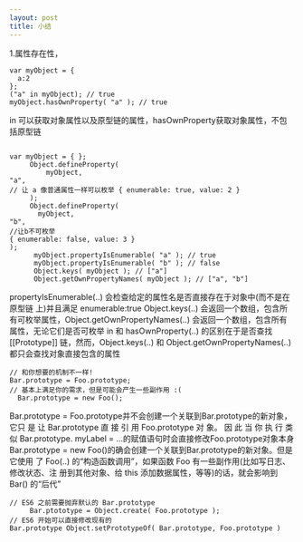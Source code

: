 ```yaml
---
layout: post
title: 小结
---
```


1.属性存在性，

~~~
var myObject = {
  a:2
};
("a" in myObject); // true
myObject.hasOwnProperty( "a" ); // true
~~~
in 可以获取对象属性以及原型链的属性，hasOwnProperty获取对象属性，不包括原型链

~~~

var myObject = { };
     Object.defineProperty(
         myObject,
"a",
// 让 a 像普通属性一样可以枚举 { enumerable: true, value: 2 }
     );
     Object.defineProperty(
       myObject,
"b",
//让b不可枚举
{ enumerable: false, value: 3 }
);
      myObject.propertyIsEnumerable( "a" ); // true
      myObject.propertyIsEnumerable( "b" ); // false
      Object.keys( myObject ); // ["a"]
      Object.getOwnPropertyNames( myObject ); // ["a", "b"]
~~~

propertyIsEnumerable(..) 会检查给定的属性名是否直接存在于对象中(而不是在原型链 上)并且满足 enumerable:true
Object.keys(..) 会返回一个数组，包含所有可枚举属性，Object.getOwnPropertyNames(..) 会返回一个数组，包含所有属性，无论它们是否可枚举
in 和 hasOwnProperty(..) 的区别在于是否查找 [[Prototype]] 链，然而，Object.keys(..) 和 Object.getOwnPropertyNames(..) 都只会查找对象直接包含的属性


~~~
// 和你想要的机制不一样!
Bar.prototype = Foo.prototype;
// 基本上满足你的需求，但是可能会产生一些副作用 :(
  Bar.prototype = new Foo();
~~~

Bar.prototype = Foo.prototype并不会创建一个关联到Bar.prototype的新对象，它只 是 让 Bar.prototype 直 接 引 用 Foo.prototype 对 象。 因 此 当 你 执 行 类 似 Bar.prototype. myLabel = ...的赋值语句时会直接修改Foo.prototype对象本身
Bar.prototype = new Foo()的确会创建一个关联到Bar.prototype的新对象。但是它使用 了 Foo(..) 的“构造函数调用”，如果函数 Foo 有一些副作用(比如写日志、修改状态、注 册到其他对象、给 this 添加数据属性，等等)的话，就会影响到 Bar() 的“后代”

~~~
// ES6 之前需要抛弃默认的 Bar.prototype
     Bar.ptototype = Object.create( Foo.prototype );
// ES6 开始可以直接修改现有的
Bar.prototype Object.setPrototypeOf( Bar.prototype, Foo.prototype )
~~~
